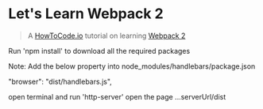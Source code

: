 # Let's Learn Webpack 2

> A [HowToCode.io](https://www.howtocode.io) tutorial on learning [Webpack 2](https://webpack.js.org)

Run 'npm install' to download all the required packages

Note: Add the below property into node_modules/handlebars/package.json

"browser": "dist/handlebars.js",

open terminal and run 'http-server'
open the page ...serverUrl/dist
